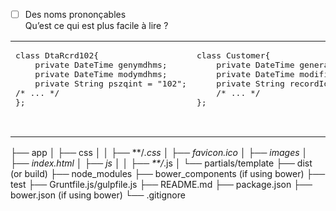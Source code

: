 
- [ ] Des noms prononçables  
Qu’est ce qui est plus facile à lire ?
<table>
<tr>
<td>
   <pre lang="csharp">
class DtaRcrd102{
    private DateTime genymdhms;
    private DateTime modymdhms;
    private String pszqint = "102";
/* ... */
};

   </pre>
</td>
<td>
  <pre lang="csharp">
class Customer{
    private DateTime generationTimestamp;
    private DateTime modificationTimestamp;;
    private String recordId = "102";
    /* ... */
};

  </pre>
</td>
</tr>
</table>
  
├── app
│   ├── css
│   │   ├── **/*.css
│   ├── favicon.ico
│   ├── images
│   ├── index.html
│   ├── js
│   │   ├── **/*.js
│   └── partials/template
├── dist (or build)
├── node_modules
├── bower_components (if using bower)
├── test
├── Gruntfile.js/gulpfile.js
├── README.md
├── package.json
├── bower.json (if using bower)
└── .gitignore

